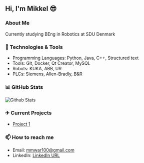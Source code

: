 ## Hi, I'm Mikkel 😎

### About Me 
 Currently studying BEng in Robotics at SDU Denmark

### 🔧 Technologies & Tools
- Programming Languages: Python, Java, C++, Structured text
- Tools: Git, Docker, Qt Creator, MySQL
- Robots: KUKA, ABB, UR
- PLCs: Siemens, Allen-Bradly, B&R

### 📊 GitHub Stats
![Github Stats](https://github-readme-stats.vercel.app/api?username=TheWolfKing-Git&show_icons=true&theme=radical)

### ✈ Current Projects
- [Project 1](https://github.com/MVesterled/KasteRobot.git)

### 📫 How to reach me
- Email: mmwar100@gmail.com
- LinkedIn: [LinkedIn URL](https://www.linkedin.com/in/mlnc/)

